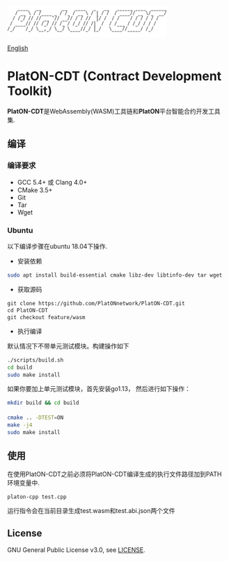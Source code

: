 ![logo](./docs/images/platon-cdt-logo.png)

[English](./README.md)

# PlatON-CDT (Contract Development Toolkit)

**PlatON-CDT**是WebAssembly(WASM)工具链和**PlatON**平台智能合约开发工具集.

## 编译

### 编译要求

- GCC 5.4+ 或 Clang 4.0+
- CMake 3.5+
- Git
- Tar
- Wget

### Ubuntu

以下编译步骤在ubuntu 18.04下操作.

- 安装依赖

```sh
sudo apt install build-essential cmake libz-dev libtinfo-dev tar wget
```

- 获取源码

```shell
git clone https://github.com/PlatONnetwork/PlatON-CDT.git
cd PlatON-CDT
git checkout feature/wasm
```

- 执行编译

默认情况下不带单元测试模块。构建操作如下

``` sh
./scripts/build.sh
cd build
sudo make install
```

如果你要加上单元测试模块，首先安装go1.13， 然后进行如下操作：

``` sh
mkdir build && cd build

cmake .. -DTEST=ON
make -j4
sudo make install
```

## 使用

在使用PlatON-CDT之前必须将PlatON-CDT编译生成的执行文件路径加到PATH环境变量中.

``` sh
platon-cpp test.cpp
```

运行指令会在当前目录生成test.wasm和test.abi.json两个文件

## License

GNU General Public License v3.0, see [LICENSE](https://github.com/PlatONnetwork/PlatON-CDT/blob/master/LICENSE).
